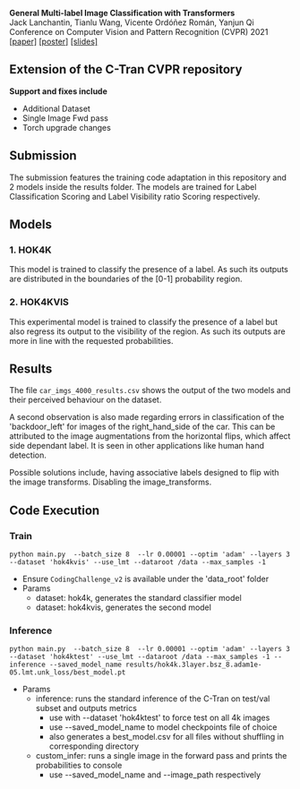 **General Multi-label Image Classification with Transformers**<br/>
Jack Lanchantin, Tianlu Wang, Vicente Ordóñez Román, Yanjun Qi<br/>
Conference on Computer Vision and Pattern Recognition (CVPR) 2021<br/>
[[paper]](https://arxiv.org/abs/2011.14027) [[poster]](https://github.com/QData/C-Tran/blob/main/supplemental/ctran_poster.pdf) [[slides]](https://github.com/QData/C-Tran/blob/main/supplemental/ctran_slides.pdf)
<br/>

## Extension of the C-Tran CVPR repository
**Support and fixes include**<br/>
* Additional Dataset
* Single Image Fwd pass
* Torch upgrade changes


## Submission

The submission features the training code adaptation in this repository and 2 models inside the results folder.
The models are trained for Label Classification Scoring and Label Visibility ratio Scoring respectively.

## Models
### 1. HOK4K
This model is trained to classify the presence of a label. As such its outputs are distributed in the boundaries of the [0-1] probability region.

### 2. HOK4KVIS
This experimental model is trained to classify the presence of a label but also regress its output to the visibility of the region. As such its outputs are more in line with the requested probabilities.

## Results
The file ```car_imgs_4000_results.csv``` shows the output of the two models and their perceived behaviour on the dataset.

A second observation is also made regarding errors in classification of the 'backdoor_left' for images of the right_hand_side of the car.
This can be attributed to the image augmentations from the horizontal flips, which affect side dependant label. It is seen in other applications like human hand detection.

Possible solutions include, having associative labels designed to flip with the image transforms. Disabling the image_transforms.


## Code Execution
### Train
```shell
python main.py  --batch_size 8  --lr 0.00001 --optim 'adam' --layers 3  --dataset 'hok4kvis' --use_lmt --dataroot /data --max_samples -1
```
* Ensure ```CodingChallenge_v2``` is available under the 'data_root' folder
* Params
  * dataset: hok4k, generates the standard classifier model
  * dataset: hok4kvis, generates the second model

### Inference
```shell
python main.py  --batch_size 8  --lr 0.00001 --optim 'adam' --layers 3  --dataset 'hok4ktest' --use_lmt --dataroot /data --max_samples -1 --inference --saved_model_name results/hok4k.3layer.bsz_8.adam1e-05.lmt.unk_loss/best_model.pt
```
* Params
  * inference: runs the standard inference of the C-Tran on test/val subset and outputs metrics
    * use with --dataset 'hok4ktest' to force test on all 4k images
    * use --saved_model_name to model checkpoints file of choice
    * also generates a best_model.csv for all files without shuffling in corresponding directory
  * custom_infer: runs a single image in the forward pass and prints the probabilities to console
    * use --saved_model_name and --image_path respectively